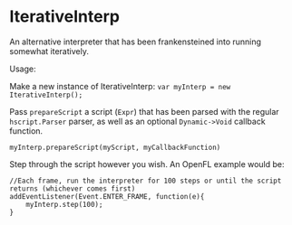 IterativeInterp
===============

An alternative interpreter that has been frankensteined into running somewhat iteratively. 

Usage:

Make a new instance of IterativeInterp:
`var myInterp = new IterativeInterp();`

Pass `prepareScript` a script (`Expr`) that has been parsed with the regular `hscript.Parser` parser, as well as an optional `Dynamic->Void` callback function.

`myInterp.prepareScript(myScript, myCallbackFunction)`

Step through the script however you wish. An OpenFL example would be:
```
//Each frame, run the interpreter for 100 steps or until the script returns (whichever comes first) 
addEventListener(Event.ENTER_FRAME, function(e){
	myInterp.step(100);
}
```
